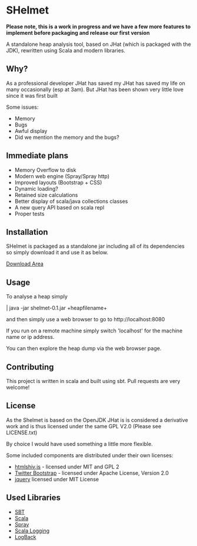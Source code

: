 SHelmet
======

**Please note, this is a work in progress and we have a few more features to implement before packaging and release our first version**

A standalone heap analysis tool, based on JHat (which is packaged with the JDK), rewritten using Scala and modern libraries.

Why?
----
As a professional developer JHat has saved my JHat has saved my life on many occasionally (esp at 3am).  But JHat has been shown
very little love since it was first built

Some issues:
+ Memory
+ Bugs
+ Awful display
+ Did we mention the memory and the bugs?

Immediate plans
---------------

+ Memory Overflow to disk
+ Modern web engine (Spray/Spray http)
+ Improved layouts (Bootstrap + CSS)
+ Dynamic loading?
+ Retained size calculations
+ Better display of scala/java collections classes
+ A new query API based on scala repl
+ Proper tests

Installation
------------

SHelmet is packaged as a standalone jar including all of its dependencies so simply download it and use it as below.

[Download Area](https://github.com/rorygraves/shelmet/releases)


Usage
-----

To analyse a heap simply

| java -jar shelmet-0.1.jar +heapfilename+

and then simply use a web browser to go to http://localhost:8080

If you run on a remote machine simply switch 'localhost' for the machine name or ip address.

You can then explore the heap dump via the web browser page.

Contributing
------------

This project is written in scala and built using sbt.
Pull requests are very welcome!

License
-------

As the Shelmet is based on the OpenJDK JHat is is considered a derivative work and is thus licensed under the
same GPL V2.0 (Please see LICENSE.txt)

By choice I would have used something a little more flexible.

Some included components are distributed under their own licenses:
+ [htmlshiv.js](https://code.google.com/p/html5shiv/) - licensed under MIT and GPL 2
+ [Twitter Bootstrap](https://github.com/twitter/bootstrap) - licensed under Apache License, Version 2.0
+ [jquery](http://jquery.com/) licensed under MIT License

Used Libraries
--------------
+ [SBT](sbt.io)
+ [Scala](http://scala.io)
+ [Spray](http://spray.io/)
+ [Scala Logging](https://github.com/typesafehub/scalalogging)
+ [LogBack](http://logback.qos.ch/)

